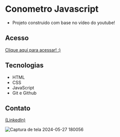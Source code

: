 # Conometro Javascript

- Projeto construido com base no vídeo do youtube!


## Acesso
 [Clique aqui para acessar! :)]()

## Tecnologias

- HTML
- CSS
- JavaScript
- Git e Github

## Contato
[(LinkedIn)](https://www.linkedin.com/in/grazielly-raissa-pereira-b511342b6?)

![Captura de tela 2024-05-27 180056](https://github.com/GraziellyRaissa1/Conometro-Javascript/assets/147439694/50feee75-684b-44bc-b93b-b0d74e232ae3)

